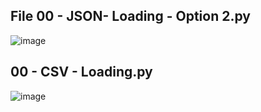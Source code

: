 ## File 00 - JSON- Loading - Option 2.py

![image](https://user-images.githubusercontent.com/44162521/206930411-c91b19cf-88dc-46f7-af23-056235b069e5.png)

## 00 - CSV - Loading.py

![image](https://user-images.githubusercontent.com/44162521/206873046-7e2be50b-acfb-4f89-977a-b718d95528be.png)


